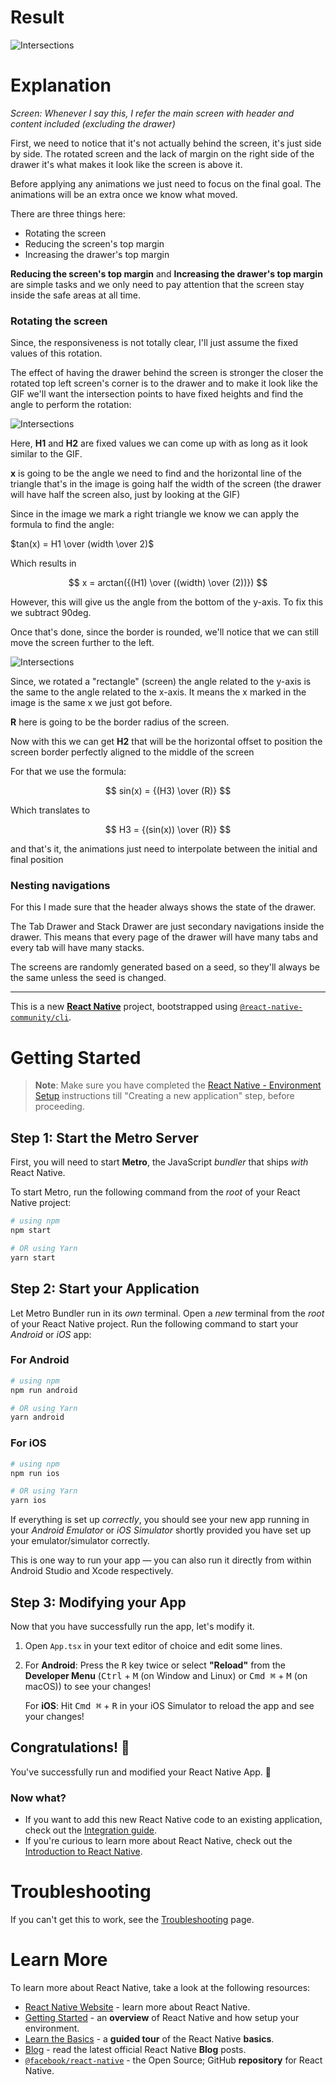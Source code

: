 # Result

![Intersections](./readme/demo.gif)

# Explanation

*Screen: Whenever I say this, I refer the main screen with header and content included (excluding the drawer)*

First, we need to notice that it's not actually behind the screen, it's just side by side. The rotated screen and the lack of margin on the right side of the drawer it's what makes it look like the screen is above it.

Before applying any animations we just need to focus on the final goal. The animations will be an extra once we know what moved.

There are three things here:

- Rotating the screen
- Reducing the screen's top margin
- Increasing the drawer's top margin

**Reducing the screen's top margin** and **Increasing the drawer's top margin** are simple tasks and we only need to pay attention that the screen stay inside the safe areas at all time.

### Rotating the screen

Since, the responsiveness is not totally clear, I'll just assume the fixed values of this rotation.

The effect of having the drawer behind the screen is stronger the closer the rotated top left screen's corner is to the drawer and to make it look like the GIF we'll want the intersection points to have fixed heights and find the angle to perform the rotation:

![Intersections](./readme/intersections.png)

Here, **H1** and **H2** are fixed values we can come up with as long as it look similar to the GIF.

**x** is going to be the angle we need to find and the horizontal line of the triangle that's in the image is going half the width of the screen (the drawer will have half the screen also, just by looking at the GIF)

Since in the image we mark a right triangle we know we can apply the formula to find the angle:

$`tan(x) = H1 \over (width \over 2)`$

Which results in

$$ x = arctan({(H1) \over ((width) \over (2))}) $$

However, this will give us the angle from the bottom of the y-axis. To fix this we subtract 90deg.

Once that's done, since the border is rounded, we'll notice that we can still move the screen further to the left.

![Intersections](./readme/horizontal-offset.png)

Since, we rotated a "rectangle" (screen) the angle related to the y-axis is the same to the angle related to the x-axis.
It means the x marked in the image is the same x we just got before.

**R** here is going to be the border radius of the screen.

Now with this we can get **H2** that will be the horizontal offset to position the screen border perfectly aligned to the middle of the screen

For that we use the formula:

$$ sin(x) = {(H3) \over (R)} $$

Which translates to

$$ H3 = {(sin(x)) \over (R)} $$

and that's it, the animations just need to interpolate between the initial and final position

### Nesting navigations

For this I made sure that the header always shows the state of the drawer. 

The Tab Drawer and Stack Drawer are just secondary navigations inside the drawer. This means that every page of the drawer will have many tabs and every tab will have many stacks.

The screens are randomly generated based on a seed, so they'll always be the same unless the seed is changed.

-----------------------

This is a new [**React Native**](https://reactnative.dev) project, bootstrapped using [`@react-native-community/cli`](https://github.com/react-native-community/cli).

# Getting Started

>**Note**: Make sure you have completed the [React Native - Environment Setup](https://reactnative.dev/docs/environment-setup) instructions till "Creating a new application" step, before proceeding.

## Step 1: Start the Metro Server

First, you will need to start **Metro**, the JavaScript _bundler_ that ships _with_ React Native.

To start Metro, run the following command from the _root_ of your React Native project:

```bash
# using npm
npm start

# OR using Yarn
yarn start
```

## Step 2: Start your Application

Let Metro Bundler run in its _own_ terminal. Open a _new_ terminal from the _root_ of your React Native project. Run the following command to start your _Android_ or _iOS_ app:

### For Android

```bash
# using npm
npm run android

# OR using Yarn
yarn android
```

### For iOS

```bash
# using npm
npm run ios

# OR using Yarn
yarn ios
```

If everything is set up _correctly_, you should see your new app running in your _Android Emulator_ or _iOS Simulator_ shortly provided you have set up your emulator/simulator correctly.

This is one way to run your app — you can also run it directly from within Android Studio and Xcode respectively.

## Step 3: Modifying your App

Now that you have successfully run the app, let's modify it.

1. Open `App.tsx` in your text editor of choice and edit some lines.
2. For **Android**: Press the <kbd>R</kbd> key twice or select **"Reload"** from the **Developer Menu** (<kbd>Ctrl</kbd> + <kbd>M</kbd> (on Window and Linux) or <kbd>Cmd ⌘</kbd> + <kbd>M</kbd> (on macOS)) to see your changes!

   For **iOS**: Hit <kbd>Cmd ⌘</kbd> + <kbd>R</kbd> in your iOS Simulator to reload the app and see your changes!

## Congratulations! :tada:

You've successfully run and modified your React Native App. :partying_face:

### Now what?

- If you want to add this new React Native code to an existing application, check out the [Integration guide](https://reactnative.dev/docs/integration-with-existing-apps).
- If you're curious to learn more about React Native, check out the [Introduction to React Native](https://reactnative.dev/docs/getting-started).

# Troubleshooting

If you can't get this to work, see the [Troubleshooting](https://reactnative.dev/docs/troubleshooting) page.

# Learn More

To learn more about React Native, take a look at the following resources:

- [React Native Website](https://reactnative.dev) - learn more about React Native.
- [Getting Started](https://reactnative.dev/docs/environment-setup) - an **overview** of React Native and how setup your environment.
- [Learn the Basics](https://reactnative.dev/docs/getting-started) - a **guided tour** of the React Native **basics**.
- [Blog](https://reactnative.dev/blog) - read the latest official React Native **Blog** posts.
- [`@facebook/react-native`](https://github.com/facebook/react-native) - the Open Source; GitHub **repository** for React Native.

